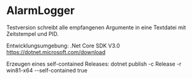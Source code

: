 # AlarmLogger

Testversion schreibt alle empfangenen Argumente in eine Textdatei mit Zeitstempel und PID.


Entwicklungsumgebung:
.Net Core SDK V3.0
https://dotnet.microsoft.com/download

Erzeugen eines self-contained Releases:
dotnet publish -c Release -r win81-x64 --self-contained true
